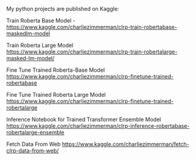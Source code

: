 My python projects are published on Kaggle:

Train Roberta Base Model - https://www.kaggle.com/charliezimmerman/clrp-train-robertabase-maskedlm-model

Train Roberta Large Model https://www.kaggle.com/charliezimmerman/clrp-train-robertalarge-masked-lm-model/

Fine Tune Trained Roberta-Base Model https://www.kaggle.com/charliezimmerman/clrp-finetune-trained-robertabase

Fine Tune Trained Roberta Large Model https://www.kaggle.com/charliezimmerman/clrp-finetune-trained-robertalarge

Inference Notebook for Trained Transformer Ensemble Model https://www.kaggle.com/charliezimmerman/clrp-inference-robertabase-robertalarge-ensemble

Fetch Data From Web https://www.kaggle.com/charliezimmerman/fetch-clrp-data-from-web/
